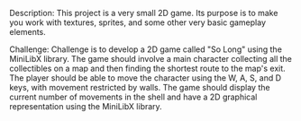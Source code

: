 Description:
This project is a very small 2D game. Its purpose is to make you work with textures, sprites, and some other very basic gameplay elements.

Challenge:
Challenge is to develop a 2D game called "So Long" using the MiniLibX library. The game should involve a main character collecting all the collectibles on a map and then finding the shortest route to the map's exit. The player should be able to move the character using the W, A, S, and D keys, with movement restricted by walls. The game should display the current number of movements in the shell and have a 2D graphical representation using the MiniLibX library.
